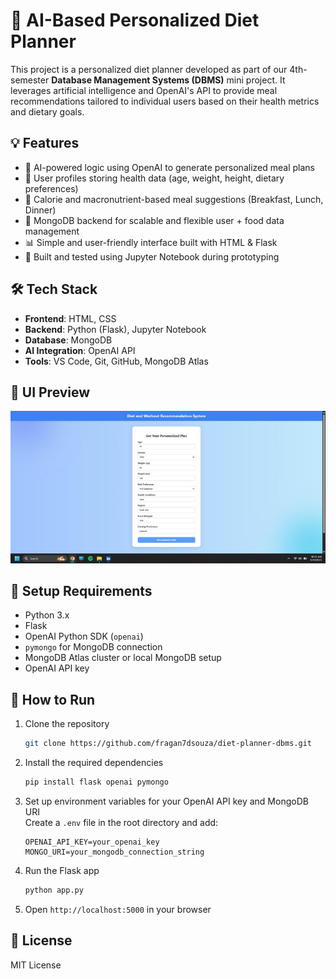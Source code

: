 # 🥗 AI-Based Personalized Diet Planner

This project is a personalized diet planner developed as part of our 4th-semester **Database Management Systems (DBMS)** mini project. It leverages artificial intelligence and OpenAI's API to provide meal recommendations tailored to individual users based on their health metrics and dietary goals.

## 💡 Features

- 🧠 AI-powered logic using OpenAI to generate personalized meal plans  
- 🧾 User profiles storing health data (age, weight, height, dietary preferences)  
- 🍴 Calorie and macronutrient-based meal suggestions (Breakfast, Lunch, Dinner)  
- 💾 MongoDB backend for scalable and flexible user + food data management  
- 📊 Simple and user-friendly interface built with HTML & Flask  
- 🧪 Built and tested using Jupyter Notebook during prototyping

## 🛠️ Tech Stack

- **Frontend**: HTML, CSS  
- **Backend**: Python (Flask), Jupyter Notebook  
- **Database**: MongoDB  
- **AI Integration**: OpenAI API  
- **Tools**: VS Code, Git, GitHub, MongoDB Atlas

## 📸 UI Preview

<img src="./diet.jpeg" alt="Diet Planner UI Screenshot" width="600"/>

## 🔑 Setup Requirements

- Python 3.x  
- Flask  
- OpenAI Python SDK (`openai`)  
- `pymongo` for MongoDB connection  
- MongoDB Atlas cluster or local MongoDB setup  
- OpenAI API key

## 🚀 How to Run

1. Clone the repository  
   ```bash
   git clone https://github.com/fragan7dsouza/diet-planner-dbms.git
   ```

2. Install the required dependencies  
   ```bash
   pip install flask openai pymongo
   ```

3. Set up environment variables for your OpenAI API key and MongoDB URI  
   Create a `.env` file in the root directory and add:  
   ```env
   OPENAI_API_KEY=your_openai_key  
   MONGO_URI=your_mongodb_connection_string
   ```

4. Run the Flask app  
   ```bash
   python app.py
   ```

5. Open `http://localhost:5000` in your browser

## 📄 License

MIT License

